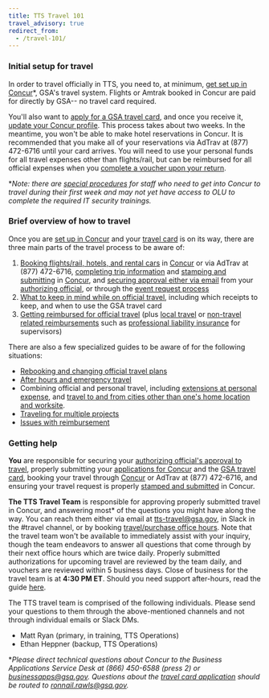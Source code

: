```yaml
---
title: TTS Travel 101
travel_advisory: true
redirect_from:
  - /travel-101/
---
```


### Initial setup for travel

In order to travel officially in TTS, you need to, at minimum, [get set up in Concur]({{site.baseurl}}/first-time-travel-get-in-concur/)\*, GSA's travel system. Flights or Amtrak booked in Concur are paid for directly by GSA-- no travel card required.

You'll also want to [apply for a GSA travel card]({{site.baseurl}}/first-time-travel-travel-card/), and once you receive it, [update your Concur profile]({{site.baseurl}}/first-time-travel-complete-concur-profile). This process takes about two weeks. In the meantime, you won't be able to make hotel reservations in Concur. It is recommended that you make all of your reservations via AdTrav at (877) 472-6716 until your card arrives. You will need to use your personal funds for all travel expenses other than flights/rail, but can be reimbursed for all official expenses when you [complete a voucher upon your return]({{site.baseurl}}/travel-guide-3-reimbursement/).

\*_Note: there are [special procedures]({{site.baseurl}}/first-time-travel-get-in-concur-pre-olu/) for staff who need to get into Concur to travel during their first week and may not yet have access to OLU to complete the required IT security trainings._

### Brief overview of how to travel

Once you are [set up in Concur]({{site.baseurl}}/first-time-travel-get-in-concur/) and your [travel card]({{site.baseurl}}/first-time-travel-travel-card/) is on its way, there are three main parts of the travel process to be aware of:

1. [Booking flights/rail, hotels, and rental cars]({{site.baseurl}}/travel-guide-1-book-travel/) in [Concur](https://travel.gsa.gov) or via AdTrav at (877) 472-6716, [completing trip information]({{site.baseurl}}/travel-guide-faq/#completing-trip-information) and [stamping and submitting]({{site.baseurl}}/travel-guide-faq/#how-to-stamp-and-submit-for-travel-team-approval) in [Concur](https://travel.gsa.gov), and [securing approval either via email]({{site.baseurl}}/travel-guide-faq/#how-to-secure-authorizing-official-approval) from your [authorizing official]({{site.baseurl}}/travel-guide-faq/#who-is-my-authorizing-official-and-what-is-my-budget), or through the [event request process]({{site.baseurl}}/travel-guide-faq/#how-can-i-get-my-travel-approved-to-attend-a-training-conference-speaking-event-or-other-irl-or-large-team-gathering)
2. [What to keep in mind while on official travel]({{site.baseurl}}/travel-guide-2-travel/), including which receipts to keep, and when to use the GSA travel card
3. [Getting reimbursed for official travel]({{site.baseurl}}/travel-guide-3-reimbursement/) (plus [local travel]({{site.baseurl}}/travel-guide-faq/#how-do-i-create-a-local-or-miscellaneous-voucher) or [non-travel related reimbursements]({{site.baseurl}}/travel-guide-faq/#how-do-i-create-a-local-or-miscellaneous-voucher) such as [professional liability insurance]({{site.baseurl}}/travel-guide-faq/#how-can-i-get-reimbursed-for-professional-liability-insurance) for supervisors)

There are also a few specialized guides to be aware of for the following situations:

- [Rebooking and changing official travel plans]({{site.baseurl}}/travel-guide-a-amended-authorizations/)
- [After hours and emergency travel]({{site.baseurl}}/travel-guide-b-after-hours-emergency-travel-authorizations)
- Combining official and personal travel, including [extensions at personal expense]({{site.baseurl}}/travel-guide-faq/#what-if-i-am-extending-travel-for-personal-reasons), and [travel to and from cities other than one's home location and worksite]({{site.baseurl}}/travel-guide-faq/#what-if-i-am-returning-to-or-traveling-from-a-location-other-than-home).
- [Traveling for multiple projects]({{site.baseurl}}/travel-guide-faq/#what-if-i-am-traveling-for-multiple-projects)
- [Issues with reimbursement]({{site.baseurl}}/travel-guide-faq/#issues-with-reimbursement)

### Getting help

**You** are responsible for securing your [authorizing official's approval to travel]({{site.baseurl}}/travel-guide-faq/#how-to-secure-authorizing-official-approval), properly submitting your [applications for Concur]({{site.baseurl}}/first-time-travel-get-in-concur/) and the [GSA travel card]({{site.baseurl}}/first-time-travel-travel-card/), booking your travel through [Concur](https://travel.gsa.gov) or AdTrav at (877) 472-6716, and ensuring your travel request is properly [stamped and submitted]({{site.baseurl}}/travel-guide-faq/#how-to-stamp-and-submit-for-travel-team-approval) in Concur.

**The TTS Travel Team** is responsible for approving properly submitted travel in Concur, and answering most\* of the questions you might have along the way. You can reach them either via email at tts-travel@gsa.gov, in Slack in the #travel channel, or by booking [travel/purchase office hours](https://sites.google.com/a/gsa.gov/tts-office-hours/). Note that the travel team won't be available to immediately assist with your inquiry, though the team endeavors to answer all questions that come through by their next office hours which are twice daily. Properly submitted authorizations for upcoming travel are reviewed by the team daily, and vouchers are reviewed within 5 business days. Close of business for the travel team is at **4:30 PM ET**. Should you need support after-hours, read the guide [here]({{site.baseurl}}/travel-guide-b-after-hours-emergency-travel-authorizations).

The TTS travel team is comprised of the following individuals. Please send your questions to them through the above-mentioned channels and not through individual emails or Slack DMs.

- Matt Ryan (primary, in training, TTS Operations)
- Ethan Heppner (backup, TTS Operations)

\*_Please direct technical questions about Concur to the Business Applications Service Desk at (866) 450-6588 (press 2) or businessapps@gsa.gov. Questions about the [travel card application]({{site.baseurl}}/first-time-travel-travel-card/) should be routed to ronnail.rawls@gsa.gov._
